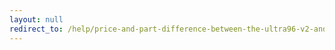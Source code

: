 ```yaml
---
layout: null
redirect_to: /help/price-and-part-difference-between-the-ultra96-v2-and-the-zcu102/
---
```

